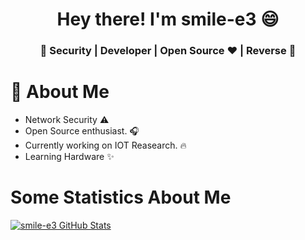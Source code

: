 <h1 align="center">Hey there! I'm smile-e3 😄</h1>
<h3 align="center">🚀  Security | Developer | Open Source ♥ | Reverse 🚀</h3>

# 🦝 About Me

- Network Security ⚠️
- Open Source enthusiast. 🎧
- Currently working on IOT Reasearch. 🔥
- Learning Hardware ✨


# Some Statistics About Me

[![smile-e3 GitHub Stats](https://github-readme-stats.vercel.app/api?username=smile-e3&show_icons=true&count_private=true&theme=tokyonight)](https://github.com/smile-e3)

